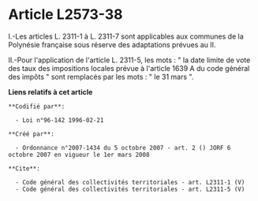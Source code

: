# Article L2573-38

I.-Les articles L. 2311-1 à L. 2311-7 sont applicables aux communes de la Polynésie française sous réserve des adaptations
prévues au II. 

II.-Pour l'application de l'article L. 2311-5, les mots : " la date limite de vote des taux des impositions locales prévue à
l'article 1639 A du code général des impôts " sont remplacés par les mots : " le 31 mars ".

**Liens relatifs à cet article**

	**Codifié par**:

	  - Loi n°96-142 1996-02-21

	**Créé par**:

	  - Ordonnance n°2007-1434 du 5 octobre 2007 - art. 2 () JORF 6 octobre 2007 en vigueur le 1er mars 2008

	**Cite**:

	  - Code général des collectivités territoriales - art. L2311-1 (V)
	  - Code général des collectivités territoriales - art. L2311-5 (V)
